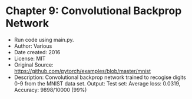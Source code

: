 # Chapter 9: Convolutional Backprop Network

* Run code using main.py.
* Author: Various
* Date created: 2016
* License: MIT
* Original Source: https://github.com/pytorch/examples/blob/master/mnist
* Description: Convolutional backprop network trained to recogise digits 0-9 from the MNIST data set. Output: Test set: Average loss: 0.0319, Accuracy: 9898/10000 (99%)
